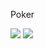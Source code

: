 <p>Poker</p>
<img src="https://github.com/user-attachments/assets/709b19e0-cd26-4783-85d6-0db4b841db1a">
<img src="https://github.com/user-attachments/assets/4dde88b6-1d1a-4bfb-b70b-3f659016d386">
